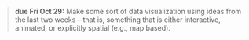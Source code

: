 

> **due Fri Oct 29:** Make some sort of data visualization using ideas from the last two weeks – that is, something that is either interactive, animated, or explicitly spatial (e.g., map based).



